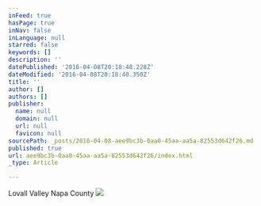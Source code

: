 ```yaml
---
inFeed: true
hasPage: true
inNav: false
inLanguage: null
starred: false
keywords: []
description: ''
datePublished: '2016-04-08T20:18:48.228Z'
dateModified: '2016-04-08T20:18:40.350Z'
title: ''
author: []
authors: []
publisher:
  name: null
  domain: null
  url: null
  favicon: null
sourcePath: _posts/2016-04-08-aee9bc3b-0aa0-45aa-aa5a-82553d642f26.md
published: true
url: aee9bc3b-0aa0-45aa-aa5a-82553d642f26/index.html
_type: Article

---
```

Lovall Valley Napa County
![](https://the-grid-user-content.s3-us-west-2.amazonaws.com/bc35e000-197e-4a26-be42-ac707b590830.jpg)